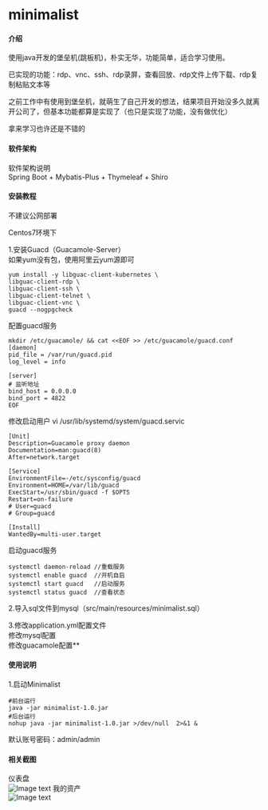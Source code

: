 # minimalist

#### 介绍
使用java开发的堡垒机(跳板机)，朴实无华，功能简单，适合学习使用。  

已实现的功能：rdp、vnc、ssh、rdp录屏，查看回放、rdp文件上传下载、rdp复制粘贴文本等  

之前工作中有使用到堡垒机，就萌生了自己开发的想法，结果项目开始没多久就离开公司了，但基本功能都算是实现了（也只是实现了功能，没有做优化） 

拿来学习也许还是不错的  


#### 软件架构
软件架构说明  
Spring Boot + Mybatis-Plus + Thymeleaf + Shiro  

#### 安装教程
不建议公网部署   

Centos7环境下


1.安装Guacd（Guacamole-Server）  
如果yum没有包，使用阿里云yum源即可

    yum install -y libguac-client-kubernetes \
    libguac-client-rdp \
    libguac-client-ssh \
    libguac-client-telnet \
    libguac-client-vnc \
    guacd --nogpgcheck


配置guacd服务

    mkdir /etc/guacamole/ && cat <<EOF >> /etc/guacamole/guacd.conf
    [daemon]
    pid_file = /var/run/guacd.pid
    log_level = info

    [server]
    # 监听地址
    bind_host = 0.0.0.0
    bind_port = 4822
    EOF

修改启动用户
vi /usr/lib/systemd/system/guacd.servic

    [Unit]
    Description=Guacamole proxy daemon
    Documentation=man:guacd(8)
    After=network.target
    
    [Service]
    EnvironmentFile=-/etc/sysconfig/guacd
    Environment=HOME=/var/lib/guacd
    ExecStart=/usr/sbin/guacd -f $OPTS
    Restart=on-failure
    # User=guacd
    # Group=guacd
    
    [Install]
    WantedBy=multi-user.target

启动guacd服务

    systemctl daemon-reload //重载服务
    systemctl enable guacd  //开机自启
    systemctl start guacd   //启动服务
    systemctl status guacd  //查看状态

2.导入sql文件到mysql（src/main/resources/minimalist.sql）

3.修改application.yml配置文件  
修改mysql配置  
修改guacamole配置**


#### 使用说明

1.启动Minimalist

    #前台运行
    java -jar minimalist-1.0.jar
    #后台运行
    nohup java -jar minimalist-1.0.jar >/dev/null  2>&1 &
默认账号密码：admin/admin


#### 相关截图

仪表盘  
![Image text](https://gitee.com/pingc/minimalist/raw/master/img/1.png)
我的资产  
![Image text](https://gitee.com/pingc/minimalist/raw/master/img/2.png)
